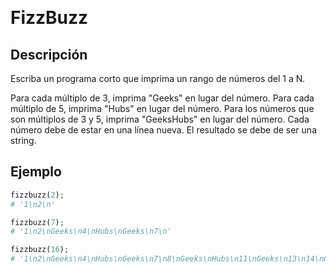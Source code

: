 ﻿﻿
# FizzBuzz

## Descripción

Escriba un programa corto que imprima un rango de números del 1 a N.

Para cada múltiplo de 3, imprima "Geeks" en lugar del número.
Para cada múltiplo de 5, imprima "Hubs" en lugar del número.
Para los números que son múltiplos de 3 y 5, imprima "GeeksHubs" en lugar del número.
Cada número debe de estar en una línea nueva.
El resultado se debe de ser una string.

## Ejemplo

```php
fizzbuzz(2);
# '1\n2\n'

fizzbuzz(7);
# '1\n2\nGeeks\n4\nHubs\nGeeks\n7\n'

fizzbuzz(16);
# '1\n2\nGeeks\n4\nHubs\nGeeks\n7\n8\nGeeks\nHubs\n11\nGeeks\n13\n14\nGeeksHubs\n16\n'

```
